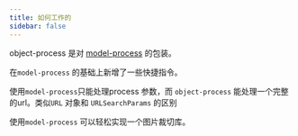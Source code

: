 ```yaml
---
title: 如何工作的
sidebar: false
---
```



object-process 是对 [model-process](https://github.com/lei-mu/model-process) 的包装。

在`model-process` 的基础上新增了一些快捷指令。

使用`model-process`只能处理process 参数，而 `object-process` 能处理一个完整的url。类似`URL` 对象和 `URLSearchParams` 的区别

使用`model-process` 可以轻松实现一个图片裁切库。



